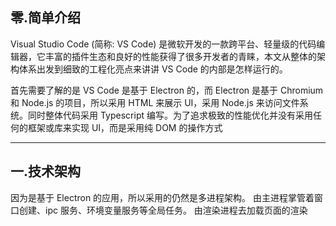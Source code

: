## 零.简单介绍 ##

Visual Studio Code (简称: VS Code) 是微软开发的一款跨平台、轻量级的代码编辑器，它丰富的插件生态和良好的性能获得了很多开发者的青睐，本文从整体的架构体系出发到细致的工程化亮点来讲讲 VS Code 的内部是怎样运行的。

首先需要了解的是 VS Code 是基于 Electron 的，而 Electron 是基于 Chromium 和 Node.js 的项目，所以采用 HTML 来展示 UI，采用 Node.js 来访问文件系统。同时整体代码采用 Typescript 编写。为了追求极致的性能优化并没有采用任何的框架或库来实现 UI，而是采用纯 DOM 的操作方式

---

## 一.技术架构 ##

因为是基于 Electron 的应用，所以采用的仍然是多进程架构。
由主进程掌管着窗口创建、ipc 服务、环境变量服务等全局任务。
由渲染进程去加载页面的渲染